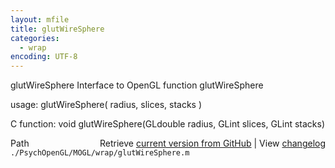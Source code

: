 ```yaml
---
layout: mfile
title: glutWireSphere
categories:
  - wrap
encoding: UTF-8
---
```


glutWireSphere  Interface to OpenGL function glutWireSphere  

usage:  glutWireSphere( radius, slices, stacks )  

C function:  void glutWireSphere(GLdouble radius, GLint slices, GLint stacks)  


<div class="code_header" style="text-align:right;">
  <span style="float:left;">Path&nbsp;&nbsp;</span> <span class="counter">Retrieve <a href=
  "https://raw.github.com/Psychtoolbox-3/Psychtoolbox-3/beta/./PsychOpenGL/MOGL/wrap/glutWireSphere.m">current version from GitHub</a> | View <a href=
  "https://github.com/Psychtoolbox-3/Psychtoolbox-3/commits/beta/./PsychOpenGL/MOGL/wrap/glutWireSphere.m">changelog</a></span>
</div>
<div class="code">
  <code>./PsychOpenGL/MOGL/wrap/glutWireSphere.m</code>
</div>

